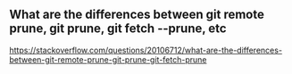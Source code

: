 ## What are the differences between git remote prune, git prune, git fetch --prune, etc

https://stackoverflow.com/questions/20106712/what-are-the-differences-between-git-remote-prune-git-prune-git-fetch-prune